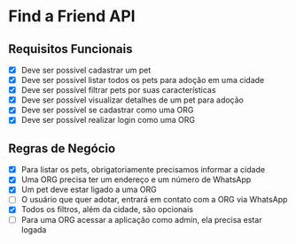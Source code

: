 # Find a Friend API

## Requisitos Funcionais
  - [X] Deve ser possivel cadastrar um pet
  - [X] Deve ser possivel listar todos os pets para adoção em uma cidade
  - [X] Deve ser possível filtrar pets por suas características
  - [X] Deve ser possível visualizar detalhes de um pet para adoção
  - [X] Deve ser possível se cadastrar como uma ORG
  - [X] Deve ser possível realizar login como uma ORG

## Regras de Negócio
  - [X] Para listar os pets, obrigatoriamente precisamos informar a cidade
  - [X] Uma ORG precisa ter um endereço e um número de WhatsApp
  - [X] Um pet deve estar ligado a uma ORG
  - [ ] O usuário que quer adotar, entrará em contato com a ORG via WhatsApp
  - [X] Todos os filtros, além da cidade, são opcionais
  - [ ] Para uma ORG acessar a aplicação como admin, ela precisa estar logada
